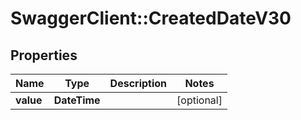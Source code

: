 # SwaggerClient::CreatedDateV30

## Properties
Name | Type | Description | Notes
------------ | ------------- | ------------- | -------------
**value** | **DateTime** |  | [optional] 


